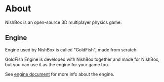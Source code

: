# About
NishBox is an open-source 3D multiplayer physics game.

## Engine
Engine used by NishBox is called "GoldFish", made from scratch.

GoldFish Engine is developed with NishBox together and made for NishBox, but you can use it as the engine for your game too.

See [engine document](../engine) for more info about the engine.
